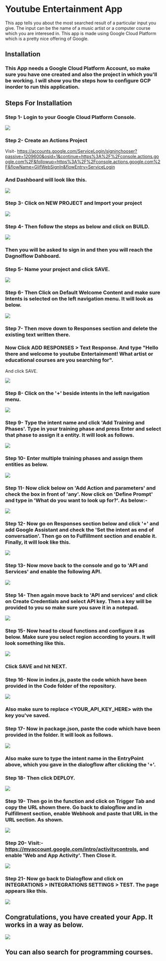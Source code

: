 # Youtube Entertainment App

This app tells you about the most searched result of a particular input you give. The input can be the name of a music artist or a computer course which you are interesed in. This app is made using Google Cloud Platform which is a pretty nice offering of Google.

## Installation

### This App needs a Google Cloud Platform Account, so make sure you have one created and also the project in which you'll be working. I will show you the steps how to configure GCP inorder to run this application.

## Steps For Installation

### Step 1- Login to your Google Cloud Platform Console.

![](Images/dashboard.png)

### Step 2- Create an Actions Project
Visit- https://accounts.google.com/ServiceLogin/signinchooser?passive=1209600&osid=1&continue=https%3A%2F%2Fconsole.actions.google.com%2F&followup=https%3A%2F%2Fconsole.actions.google.com%2F&flowName=GlifWebSignIn&flowEntry=ServiceLogin

### And Dashboard will look like this.

![](Images/step%202.png)


### Step 3- Click on NEW PROJECT and Import your project


![](Images/step%203.png)


### Step 4- Then follow the steps as below and click on BUILD.

![](Images/step%204.gif)

### Then you will be asked to sign in and then you will reach the Dagnolflow Dahboard.


### Step 5- Name your project and click SAVE.

![](Images/step%205.png)

### Step 6- Then Click on Default Welcome Content and make sure Intents is selected on the left navigation menu. It will look as below.

![](Images/step%206.png)

### Step 7- Then move down to Responses section and delete the existing text written there.

### Now Click ADD RESPONSES > Text Response. And type "Hello there and welcome to youtube Entertainment! What artist or educational courses are you searching for".
And click SAVE.

![](Images/step%207.png)

### Step 8- Click on the '+' beside intents in the left navigation menu.

![](Images/step%208%20edit.jpg)

### Step 9- Type the intent name and click 'Add Training and Phases'. Type in your training phase and press Enter and select that phase to assign it a entity. It will look as follows.

![](Images/step%209.png)

### Step 10- Enter multiple training phases and assign them entities as below.

![](Images/step%2010.png)

### Step 11- Now click below on 'Add Action and parameters' and check the box in front of 'any'. Now click on 'Define Prompt' and type in 'What do you want to look up  for?'. As below:-

![](Images/step%2011.png)

### Step 12- Now go on Responses section below and click '+' and add Google Assistant and check the 'Set the intent as end of conversation'. Then go on to Fulfillment section and enable it. Finally, it will look like this.

![](Images/step%2012.png)


### Step 13- Now move back to the console and go to 'API and Services' and enable the following API.

![](Images/step%2013.png)

### Step 14- Then again move back to 'API and services' and click on Create Credentials and select API key. Then a key will be provided to you so make sure you save it in a notepad.

![](Images/step%2014.png)

### Step 15- Now head to cloud functions and configure it as below. Make sure you select region according to yours. It will look something like this.

![](Images/step%2015.png)

### Click SAVE and hit NEXT.

### Step 16- Now in index.js, paste the code which have been provided in the Code folder of the repository. 

![](Images/step%2016.png)

### Also make sure to replace <YOUR_API_KEY_HERE> with the key you've saved.

### Step 17- Now in package.json, paste the code which have been provided in the folder. It will look as follows.

![](Images/step%2017.png)

### Also make sure to type the intent name in the EntryPoint above, which you gave in the dialogflow after clicking the '+'. 

### Step 18- Then click DEPLOY.

![](Images/step%2018.png)

### Step 19- Then go in the function and click on Trigger Tab and copy the URL shown there. Go back to dialogflow and in Fulfillment section, enable Webhook and paste that URL in the URL section. As shown.

![](Images/step%2019.png)


### Step 20- Visit:- https://myaccount.google.com/intro/activitycontrols, and enable 'Web and App Activity'. Then Close it.

![](Images/step%2020.png)

### Step 21- Now go back to Dialogflow and click on INTEGRATIONS > INTEGRATIONS SETTINGS > TEST. The page appears like this.

![](Images/step%2021.png)

## Congratulations, you have created your App. It works in a way as below.

![](Images/video.gif)

## You can also search for programming courses.












